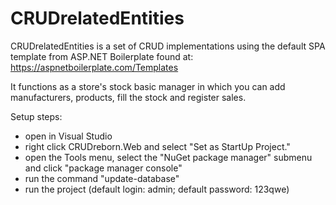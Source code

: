 # CRUDrelatedEntities
CRUDrelatedEntities is a set of CRUD implementations using the default SPA template from ASP.NET Boilerplate found at:
https://aspnetboilerplate.com/Templates

It functions as a store's stock basic manager in which you can add manufacturers, products, fill the stock and register sales.

Setup steps:
- open in Visual Studio
- right click CRUDreborn.Web and select "Set as StartUp Project."
- open the Tools menu, select the "NuGet package manager" submenu and click "package manager console"
- run the command "update-database"
- run the project (default login: admin; default password: 123qwe)
